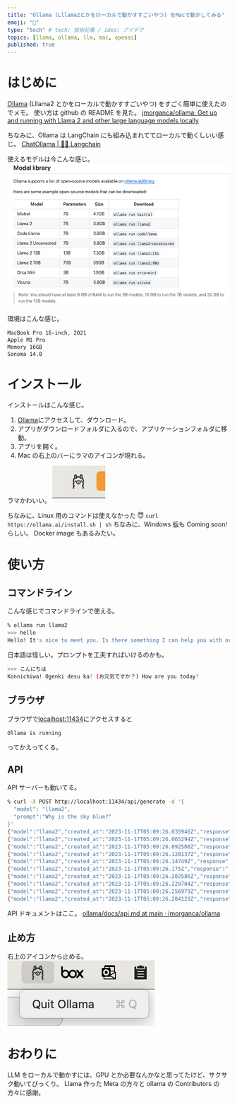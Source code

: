 ```yaml
---
title: "Ollama (Lllama2とかをローカルで動かすすごいやつ) をMacで動かしてみる"
emoji: "🦙"
type: "tech" # tech: 技術記事 / idea: アイデア
topics: [llama, ollama, llm, mac, openai]
published: true
---
```


# はじめに

[Ollama](https://ollama.ai/) (Lllama2 とかをローカルで動かすすごいやつ) をすごく簡単に使えたのでメモ。
使い方は github の README を見た。
[jmorganca/ollama: Get up and running with Llama 2 and other large language models locally](https://github.com/jmorganca/ollama/tree/main)

ちなみに、Ollama は LangChain にも組み込まれててローカルで動くしいい感じ。
[ChatOllama | 🦜️🔗 Langchain](https://js.langchain.com/docs/integrations/chat/ollama)

使えるモデルは今こんな感じ。
![](/images/2023-11-17-17-30-54.png)

環境はこんな感じ。

```
MacBook Pro 16-inch, 2021
Apple M1 Pro
Memory 16GB
Sonoma 14.0
```

# インストール

インストールはこんな感じ。

1. [Ollama](https://ollama.ai/)にアクセスして、ダウンロード。
2. アプリがダウンロードフォルダに入るので、アプリケーションフォルダに移動。
3. アプリを開く。
4. Mac の右上のバーにラマのアイコンが現れる。

ラマかわいい。
![](/images/2023-11-17-13-57-35.png)

ちなみに、Linux 用のコマンドは使えなかった 😇
`curl https://ollama.ai/install.sh | sh`
ちなみに、Windows 版も Coming soon!らしい。
Docker image もあるみたい。

# 使い方

## コマンドライン

こんな感じでコマンドラインで使える。

```bash
% ollama run llama2
>>> hello
Hello! It's nice to meet you. Is there something I can help you with or would you like to chat?

```

日本語は怪しい。プロンプトを工夫すればいけるのかも。

```bash
>>> こんにちは
Konnichiwa! Ogenki desu ka? (お元気ですか？) How are you today?
```

## ブラウザ

ブラウザで[localhost:11434](http://localhost:11434/)にアクセスすると

```
Ollama is running
```

ってかえってくる。

## API

API サーバーも動いてる。

```bash
% curl -X POST http://localhost:11434/api/generate -d '{
  "model": "llama2",
  "prompt":"Why is the sky blue?"
}'
{"model":"llama2","created_at":"2023-11-17T05:09:26.035946Z","response":"\n","done":false}
{"model":"llama2","created_at":"2023-11-17T05:09:26.065294Z","response":"The","done":false}
{"model":"llama2","created_at":"2023-11-17T05:09:26.092508Z","response":" sky","done":false}
{"model":"llama2","created_at":"2023-11-17T05:09:26.120137Z","response":" appears","done":false}
{"model":"llama2","created_at":"2023-11-17T05:09:26.14749Z","response":" blue","done":false}
{"model":"llama2","created_at":"2023-11-17T05:09:26.175Z","response":" because","done":false}
{"model":"llama2","created_at":"2023-11-17T05:09:26.202586Z","response":" of","done":false}
{"model":"llama2","created_at":"2023-11-17T05:09:26.229704Z","response":" a","done":false}
{"model":"llama2","created_at":"2023-11-17T05:09:26.256979Z","response":" phenomen","done":false}
{"model":"llama2","created_at":"2023-11-17T05:09:26.284129Z","response":"on","done":false}
```

API ドキュメントはここ。
[ollama/docs/api.md at main · jmorganca/ollama](https://github.com/jmorganca/ollama/blob/main/docs/api.md)

## 止め方

右上のアイコンから止める。
![](/images/2023-11-17-14-55-19.png)

# おわりに

LLM をローカルで動かすには、GPU とか必要なんかなと思ってたけど、サクサク動いてびっくり。
Llama 作った Meta の方々と ollama の Contributors の方々に感謝。
